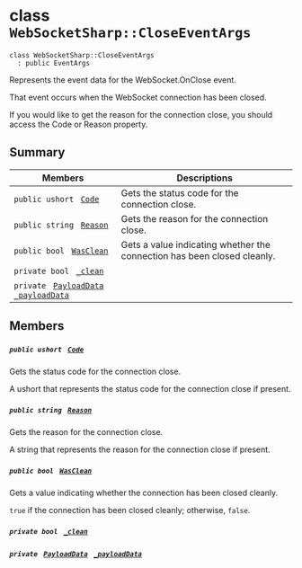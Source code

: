 # class `WebSocketSharp::CloseEventArgs` 

```
class WebSocketSharp::CloseEventArgs
  : public EventArgs
```

Represents the event data for the WebSocket.OnClose event.

That event occurs when the WebSocket connection has been closed. 

If you would like to get the reason for the connection close, you should access the Code or Reason property.

## Summary

 Members                                | Descriptions                                
----------------------------------------|---------------------------------------------
`public ushort ` [`Code`](#class_web_socket_sharp_1_1_close_event_args_1a0ff7f8153f5f26ea4d0a03f397b22f26) | Gets the status code for the connection close.
`public string ` [`Reason`](#class_web_socket_sharp_1_1_close_event_args_1a5fd8157dac494c7c1d6a02d0c130edb6) | Gets the reason for the connection close.
`public bool ` [`WasClean`](#class_web_socket_sharp_1_1_close_event_args_1a188cf1cdada8880ad3ef1cfb82048a5c) | Gets a value indicating whether the connection has been closed cleanly.
`private bool ` [`_clean`](#class_web_socket_sharp_1_1_close_event_args_1ae30e3c68a89a0406fe709bd4a7718c03) | 
`private ` [`PayloadData`](WebSocketSharp--PayloadData.md)` ` [`_payloadData`](#class_web_socket_sharp_1_1_close_event_args_1aaf672d560272d42207991600d13b253f) | 

## Members

##### `public ushort ` [`Code`](#class_web_socket_sharp_1_1_close_event_args_1a0ff7f8153f5f26ea4d0a03f397b22f26) 

Gets the status code for the connection close.

A ushort that represents the status code for the connection close if present.

##### `public string ` [`Reason`](#class_web_socket_sharp_1_1_close_event_args_1a5fd8157dac494c7c1d6a02d0c130edb6) 

Gets the reason for the connection close.

A string that represents the reason for the connection close if present.

##### `public bool ` [`WasClean`](#class_web_socket_sharp_1_1_close_event_args_1a188cf1cdada8880ad3ef1cfb82048a5c) 

Gets a value indicating whether the connection has been closed cleanly.

`true` if the connection has been closed cleanly; otherwise, `false`.

##### `private bool ` [`_clean`](#class_web_socket_sharp_1_1_close_event_args_1ae30e3c68a89a0406fe709bd4a7718c03) 

##### `private ` [`PayloadData`](WebSocketSharp--PayloadData.md)` ` [`_payloadData`](#class_web_socket_sharp_1_1_close_event_args_1aaf672d560272d42207991600d13b253f) 

